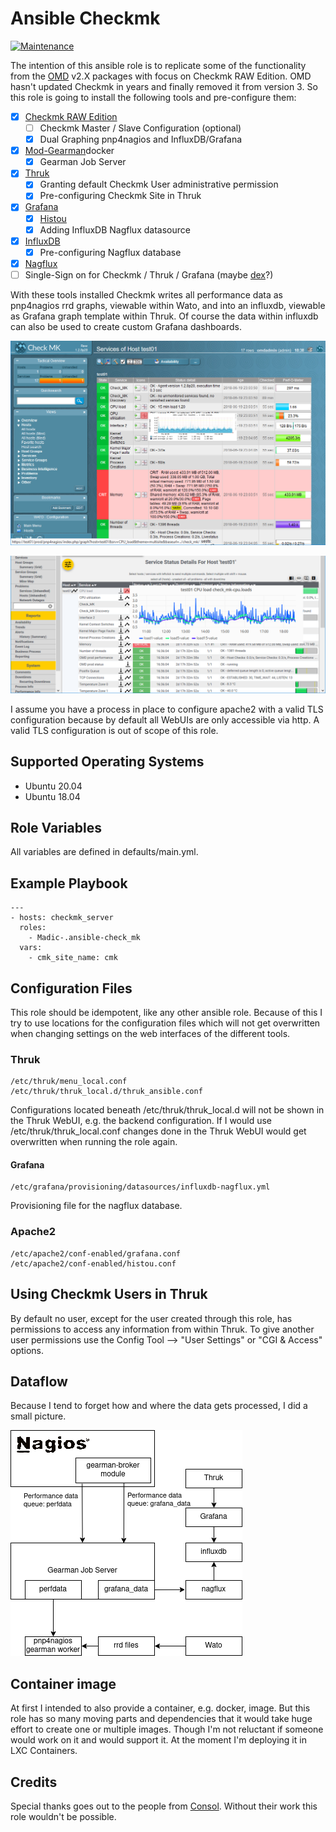 # Ansible Checkmk

[![Maintenance](https://img.shields.io/maintenance/yes/2021.svg)](https://github.com/Madic-/ansible-check_mk)

The intention of this ansible role is to replicate some of the functionality from the [OMD](https://labs.consol.de/de/omd/) v2.X packages with focus on Checkmk RAW Edition. OMD hasn't updated Checkmk in years and finally removed it from version 3. So this role is going to install the following tools and pre-configure them:

* [x] [Checkmk RAW Edition](https://mathias-kettner.de)
  * [ ] Checkmk Master / Slave Configuration (optional)
  * [x] Dual Graphing pnp4nagios and InfluxDB/Grafana
* [x] [Mod-Gearman](https://mod-gearman.org/)docker
  * [x] Gearman Job Server
* [x] [Thruk](https://www.thruk.org)
  * [x] Granting default Checkmk User administrative permission
  * [x] Pre-configuring Checkmk Site in Thruk
* [x] [Grafana](https://grafana.com)
  * [x] [Histou](https://github.com/Griesbacher/histou)
  * [x] Adding InfluxDB Nagflux datasource
* [x] [InfluxDB](https://www.influxdata.com)
  * [x] Pre-configuring Nagflux database
* [x] [Nagflux](https://github.com/Griesbacher/nagflux)
* [ ] Single-Sign on for Checkmk / Thruk / Grafana (maybe [dex](https://github.com/dexidp/dex)?)

With these tools installed Checkmk writes all performance data as pnp4nagios rrd graphs, viewable within Wato, and into an influxdb, viewable as Grafana graph template within Thruk. Of course the data within influxdb can also be used to create custom Grafana dashboards.

![Wato](misc/images/wato-service-overview.png)

![Thruk](misc/images/thruk-service-overview.png)

I assume you have a process in place to configure apache2 with a valid TLS configuration because by default all WebUIs are only accessible via http. A valid TLS configuration is out of scope of this role.

## Supported Operating Systems

* Ubuntu 20.04
* Ubuntu 18.04

## Role Variables

All variables are defined in defaults/main.yml.

## Example Playbook

    ---
    - hosts: checkmk_server
      roles:
        - Madic-.ansible-check_mk
      vars:
        - cmk_site_name: cmk

## Configuration Files

This role should be idempotent, like any other ansible role. Because of this I try to use locations for the configuration files which will not get overwritten when changing settings on the web interfaces of the different tools.

### Thruk

    /etc/thruk/menu_local.conf
    /etc/thruk/thruk_local.d/thruk_ansible.conf

Configurations located beneath /etc/thruk/thruk_local.d will not be shown in the Thruk WebUI, e.g. the backend configuration. If I would use /etc/thruk/thruk_local.conf changes done in the Thruk WebUI would get overwritten when running the role again.

#### Grafana

    /etc/grafana/provisioning/datasources/influxdb-nagflux.yml

Provisioning file for the nagflux database.

### Apache2

    /etc/apache2/conf-enabled/grafana.conf
    /etc/apache2/conf-enabled/histou.conf

## Using Checkmk Users in Thruk

By default no user, except for the user created through this role, has permissions to access any information from within Thruk. To give another user permissions use the Config Tool --> "User Settings" or "CGI & Access" options.

## Dataflow

Because I tend to forget how and where the data gets processed, I did a small picture.

![Schema](misc/images/dataflow.png)

## Container image

At first I intended to also provide a container, e.g. docker, image. But this role has so many moving parts and dependencies that it would take huge effort to create one or multiple images. Though I'm not reluctant if someone would work on it and would support it. At the moment I'm deploying it in LXC Containers.

## Credits

Special thanks goes out to the people from [Consol](https://www.consol.de/). Without their work this role wouldn't be possible.
